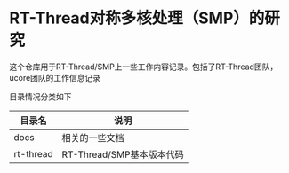 # RT-Thread对称多核处理（SMP）的研究

这个仓库用于RT-Thread/SMP上一些工作内容记录。包括了RT-Thread团队，ucore团队的工作信息记录

目录情况分类如下

| 目录名 | 说明 |
| ---- | ---- |
| docs | 相关的一些文档 |
| rt-thread | RT-Thread/SMP基本版本代码 |
